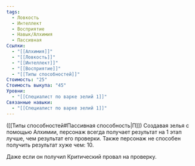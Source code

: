 ```yaml
---
tags:
  - Ловкость
  - Интеллект
  - Восприятие
  - Навык/Алхимия
  - Пассивная
Ссылки:
  - "[[Алхимия]]"
  - "[[Ловкость]]"
  - "[[Интеллект]]"
  - "[[Восприятие]]"
  - "[[Типы способностей]]"
Стоимость: "25"
Стоимость выкупа: "45"
Уровни:
  - "[[Специалист по варке зелий 1]]"
Связанные навыки:
  - "[[Специалист по варке зелий 1]]"
---
```

([[Типы способностей#Пассивная способность|П]]) Создавая зелья с помощью Алхимии, персонаж всегда получает результат на 1 этап лучше, чем результат его проверки. Также персонаж не способен получить результат хуже чем: 10. 

Даже если он получил Критический провал на проверку. 